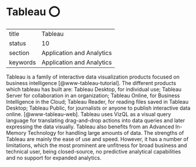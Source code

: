 # Tableau :o:


|          |                           |
| -------- | ------------------------- |
| title    | Tableau                   | 
| status   | 10                        |
| section  | Application and Analytics |
| keywords | Application and Analytics |



Tableau is a family of interactive data visualization products focused
on business intelligence [@www-tableau-tutorial]. The different
products which tableau has built are: Tableau Desktop, for individual
use; Tableau Server for collaboration in an organization; Tableau
Online, for Business Intelligence in the Cloud; Tableau Reader, for
reading files saved in Tableau Desktop; Tableau Public, for
journalists or anyone to publish interactive data
online. [@www-tableau-web]. Tableau uses VizQL as a visual query
language for translating drag-and-drop actions into data queries and
later expressing the data visually. Tableau also benefits from an
Advanced In-Memory Technology for handling large amounts of data.  The
strengths of Tableau are mainly the ease of use and speed.  However,
it has a number of limitations, which the most prominent are unfitness
for broad business and technical user, being closed-source, no
predictive analytical capabilities and no support for expanded
analytics.



